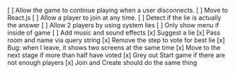[ ] Allow the game to continue playing when a user disconnects.
[ ] Move to React.js
[ ] Allow a player to join at any time.
[ ] Detect if the lie is actually the answer
[ ] Allow 2 players by using system lies
[ ] Only show menu if inside of game
[ ] Add music and sound effects
[x] Suggest a lie
[x] Pass room and name via query string
[x] Remove the step to vote for best lie
[x] Bug: when I leave, it shows two screens at the same time
[x] Move to the next stage if more than half have voted
[x] Grey out Start game if there are not enough players
[x] Join and Create should do the same thing